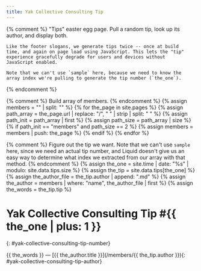 ```yaml
---
title: Yak Collective Consulting Tip
---
```


{% comment %}
    "Tips" easter egg page. Pull a random tip, look up its author, and
    display both.

    Like the footer slogans, we generate tips twice -- once at build
    time, and again on page load using JavaScript. This lets the "tip"
    experience gracefully degrade for users and devices without
    JavaScript enabled.

    Note that we can't use `sample` here, because we need to know the
    array index we're pulling to generate the tip number (`the_one`).
{% endcomment %}

{% comment %}
    Build array of members.
{% endcomment %}
{% assign members = "" | split: "" %}
{% for the_page in site.pages %}
    {% assign path_array = the_page.url | replace: "/", " " | strip | split: " " %}
    {% assign path_init = path_array | first %}
    {% assign path_size = path_array | size %}
    {% if path_init == "members" and path_size == 2 %}
        {% assign members = members | push: the_page %}
    {% endif %}
{% endfor %}

{% comment %}
    Figure out the tip we want. Note that we can't use `sample` here,
    since we need an actual tip number, and Liquid doesn't give us an
    easy way to determine what index we extracted from our array with
    that method.
{% endcomment %}
{% assign the_one = site.time | date: "%s" | modulo: site.data.tips.size %}
{% assign the_tip = site.data.tips[the_one] %}
{% assign the_author_file = the_tip.author | append: ".md" %}
{% assign the_author = members | where: "name", the_author_file | first %}
{% assign the_words = the_tip.tip %}

# Yak Collective Consulting Tip #{{ the_one | plus: 1 }}
{: #yak-collective-consulting-tip-number}

<span id="yak-collective-consulting-tip">{{ the_words }}</span> &mdash; [{{ the_author.title }}](/members/{{ the_tip.author }}){: #yak-collective-consulting-tip-author}

<script defer src="/assets/static/tips.js"></script>
